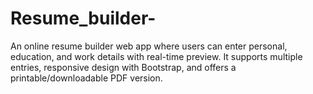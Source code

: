 # Resume_builder-
An online resume builder web app where users can enter personal, education, and work details with real-time preview. It supports multiple entries, responsive design with Bootstrap, and offers a printable/downloadable PDF version.
